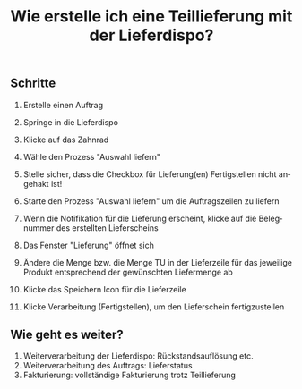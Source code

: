 ﻿---
title: Wie erstelle ich eine Teillieferung mit der Lieferdispo?  
layout: default
tags:
  - 
lang: de
---

## Schritte
1. Erstelle einen Auftrag

1. Springe in die Lieferdispo

1. Klicke auf das Zahnrad

1. Wähle den Prozess "Auswahl liefern"

1. Stelle sicher, dass die Checkbox für Lieferung(en) Fertigstellen nicht angehakt ist!

1. Starte den Prozess "Auswahl liefern" um die Auftragszeilen zu liefern

1. Wenn die Notifikation für die Lieferung erscheint, klicke auf die Belegnummer des erstellten Lieferscheins

1. Das Fenster "Lieferung" öffnet sich

1. Ändere die Menge bzw. die Menge TU in der Lieferzeile für das jeweilige Produkt entsprechend der gewünschten Liefermenge ab

1. Klicke das Speichern Icon für die Lieferzeile

1. Klicke Verarbeitung (Fertigstellen), um den Lieferschein fertigzustellen


## Wie geht es weiter?
1. Weiterverarbeitung der Lieferdispo: Rückstandsauflösung etc.
1. Weiterverarbeitung des Auftrags: Lieferstatus
1. Fakturierung: vollständige Fakturierung trotz Teillieferung


